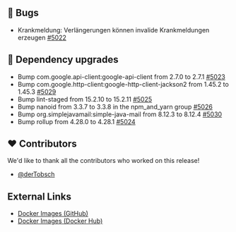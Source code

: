 ## 🐞 Bugs

- Krankmeldung: Verlängerungen können invalide Krankmeldungen erzeugen [#5022](https://github.com/urlaubsverwaltung/urlaubsverwaltung/issues/5022)

## 🔨 Dependency upgrades

- Bump com.google.api-client:google-api-client from 2.7.0 to 2.7.1 [#5023](https://github.com/urlaubsverwaltung/urlaubsverwaltung/pull/5023)
- Bump com.google.http-client:google-http-client-jackson2 from 1.45.2 to 1.45.3 [#5029](https://github.com/urlaubsverwaltung/urlaubsverwaltung/pull/5029)
- Bump lint-staged from 15.2.10 to 15.2.11 [#5025](https://github.com/urlaubsverwaltung/urlaubsverwaltung/pull/5025)
- Bump nanoid from 3.3.7 to 3.3.8 in the npm_and_yarn group [#5026](https://github.com/urlaubsverwaltung/urlaubsverwaltung/pull/5026)
- Bump org.simplejavamail:simple-java-mail from 8.12.3 to 8.12.4 [#5030](https://github.com/urlaubsverwaltung/urlaubsverwaltung/pull/5030)
- Bump rollup from 4.28.0 to 4.28.1 [#5024](https://github.com/urlaubsverwaltung/urlaubsverwaltung/pull/5024)

## ❤️ Contributors

We'd like to thank all the contributors who worked on this release!

- [@derTobsch](https://github.com/derTobsch)
## External Links

- [Docker Images (GitHub)](https://github.com/urlaubsverwaltung/urlaubsverwaltung/pkgs/container/urlaubsverwaltung%2Furlaubsverwaltung)
- [Docker Images (Docker Hub)](https://hub.docker.com/r/urlaubsverwaltung/urlaubsverwaltung)
